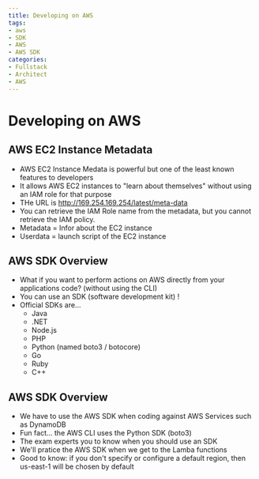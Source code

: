 ```yaml
---
title: Developing on AWS
tags:
- aws
- SDK
- AWS
- AWS SDK
categories:
- Fullstack
- Architect
- AWS
---
```


# Developing on AWS
## AWS EC2 Instance Metadata
- AWS EC2 Instance Medata is powerful but one of the least known features to developers
- It allows AWS EC2 instances to "learn about themselves" without using an IAM role for that purpose
- THe URL is http://169.254.169.254/latest/meta-data
- You can retrieve the IAM Role name from the metadata, but you cannot retrieve the IAM policy.
- Metadata = Infor about the EC2 instance
- Userdata = launch script of the EC2 instance
## AWS SDK Overview
- What if you want to perform actions on AWS directly from your applications code? (without using the CLI)
- You can use an SDK (software development kit) !
- Official SDKs are...
    - Java
    - .NET
    - Node.js
    - PHP
    - Python (named boto3 / botocore)
    - Go
    - Ruby
    - C++
## AWS SDK Overview
- We have to use the AWS SDK when coding against AWS Services such as DynamoDB
- Fun fact... the AWS CLI uses the Python SDK (boto3)
- The exam experts you to know when you should use an SDK
- We'll pratice the AWS SDK when we get to the Lamba functions
- Good to know: if you don't specify or configure a default region, then us-east-1 will be chosen by default
